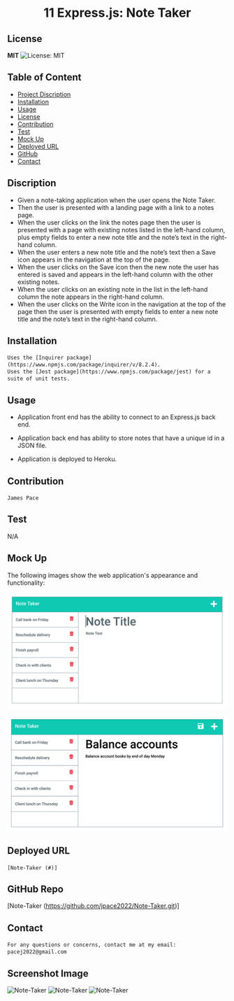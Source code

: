 <h1 align="center"> 11 Express.js: Note Taker </h1>  

## License

**MIT** ![License: MIT](https://img.shields.io/badge/License-MIT-yellow.svg)

## Table of Content
- [Project Discription](#discription)
- [Installation](#installation)
- [Usage](#usage)
- [License](#license)
- [Contribution](#contribution)
- [Test](#test)
- [Mock Up](#mockup)
- [Deployed URL](#deployedurl)
- [GitHub](#github)
- [Contact](#contact)

## Discription

- Given a note-taking application when the user opens the Note Taker.
- Then the user is presented with a landing page with a link to a notes page.
- When the user clicks on the link the notes page then the user is presented with a page with existing notes listed in the left-hand column, plus empty fields to enter a new note title and the note’s text in the right-hand column.
- When the user enters a new note title and the note’s text then a Save icon appears in the navigation at the top of the page.
- When the user clicks on the Save icon then the new note the user has entered is saved and appears in the left-hand column with the other existing notes.
- When the user clicks on an existing note in the list in the left-hand column the note appears in the right-hand column.
- When the user clicks on the Write icon in the navigation at the top of the page then the user is presented with empty fields to enter a new note title and the note’s text in the right-hand column.

## Installation
    Uses the [Inquirer package](https://www.npmjs.com/package/inquirer/v/8.2.4).
    Uses the [Jest package](https://www.npmjs.com/package/jest) for a suite of unit tests.

## Usage
  * Application front end has the ability to connect to an Express.js back end.

  * Application back end has ability to store notes that have a unique id in a JSON file.

  * Application is deployed to Heroku.

## Contribution
    James Pace

## Test
   N/A
## Mock Up
The following images show the web application's appearance and functionality:

![Existing notes are listed in the left-hand column with empty fields on the right-hand side for the new note’s title and text.](./Assets/11-express-homework-demo-01.png)

![Note titled “Balance accounts” reads, “Balance account books by end of day Monday,” with other notes listed on the left.](./Assets/11-express-homework-demo-02.png)

## Deployed URL
    [Note-Taker (#)]

## GitHub Repo
   [Note-Taker (https://github.com/jpace2022/Note-Taker.git)] 

## Contact
    For any questions or concerns, contact me at my email: pacej2022@gmail.com
    

## Screenshot Image
![Note-Taker](#)
![Note-Taker](#)
![Note-Taker](#)
